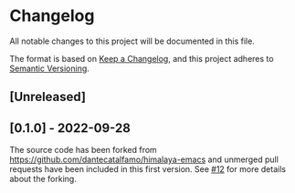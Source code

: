 # Changelog

All notable changes to this project will be documented in this file.

The format is based on [Keep a Changelog](https://keepachangelog.com/en/1.0.0/),
and this project adheres to [Semantic Versioning](https://semver.org/spec/v2.0.0.html).

## [Unreleased]

## [0.1.0] - 2022-09-28

The source code has been forked from
https://github.com/dantecatalfamo/himalaya-emacs and unmerged pull
requests have been included in this first version. See
[#12](https://github.com/dantecatalfamo/himalaya-emacs/issues/12#issuecomment-1260838684)
for more details about the forking.
